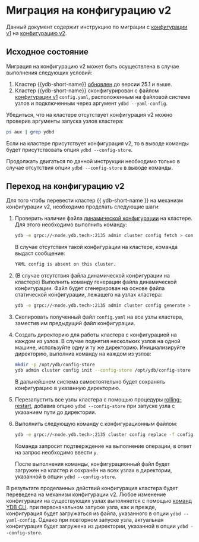 # Миграция на конфигурацию v2

Данный документ содержит инструкцию по миграции с [конфигурации v1](../before-v25.1/configuration-management/config-overview.md) на [конфигурацию v2](../../../configuration-management/index.md).

## Исходное состояние

Миграция на конфигурацию v2 может быть осуществлена в случае выполнения следующих условий:

1. Кластер {{ydb-short-name}} [обновлен](../../../maintenance/upgrade.md) до версии 25.1 и выше.
1. Кластер {{ydb-short-name}} сконфигурирован с файлом [конфигурации v1](../before-v25.1/configuration-management/config-overview.md#static-config) `config.yaml`, расположенным на файловой системе узлов и подключенным через аргумент `ydbd --yaml-config`.

Убедиться, что на кластере отсутствует конфигурация v2 можно проверив аргументы запуска узлов кластера:

```bash
ps aux | grep ydbd
```

Если на кластере присутствует конфигурация v2, то в выводе команды будет присутствовать опция `ydbd --config-store`.

Продолжать двигаться по данной инструкции необходимо только в случае отсутствия опции `ydbd --config-store` в выводе команды.

## Переход на конфигурацию v2

Для того чтобы перевести кластер {{ ydb-short-name }} на механизм конфигурации v2, необходимо проделать следующие шаги:

1. Проверить наличие файла [динамической конфигурации](../before-v25.1/configuration-management/config-overview.md#dynamic-config) на кластере. Для этого необходимо выполнить команду:

    ```bash
    ydb -e grpc://<node.ydb.tech>:2135 admin cluster config fetch > config.yaml
    ```

    В случае отсутствия такой конфигурации на кластере, команда выдаст сообщение:

    ```bash
    YAML config is absent on this cluster.
    ```

1. (В случае отсутствия файла динамической конфигурации на кластере) Выполнить команду генерации файла динамической конфигурации. Файл будет сгенерирован на основе файла статической конфигурации, лежащего на узлах кластера:

    ```bash
    ydb -e grpc://<node.ydb.tech>:2135 admin cluster config generate > config.yaml
    ```

1. Скопировать полученный файл `config.yaml` на все узлы кластера, заместив им предыдущий файл конфигурации. 
1. Создать директорию для работы кластера с конфигурацией на каждом из узлов. В случае поднятия нескольких узлов на одной машине, используйте одну и ту же директорию. Инициализируйте директорию, выполнив команду на каждом из узлов:

    ```bash
    mkdir -p /opt/ydb/config-store
    ydb admin cluster config init --config-store /opt/ydb/config-store --from-file /opt/ydb/cfg/config.yaml
    ```
    В дальнейшнем система самостоятельно будет сохранять конфигурацию в указанную директорию.

4. Перезапустить все узлы кластера с помощью процедуры [rolling-restart](../../../../maintenance/manual/node_restarting.md), добавив опцию `ydbd --config-store` при запуске узла с указанием пути до директории.

1. Выполнить следующую команду с конфигурационным файлом:

    ```bash
    ydb -e grpc://<node.ydb.tech>:2135 cluster config replace -f config.yaml
    ```

    Команда запросит подтверждение на выполнение операции, в ответ на запрос необходимо ввести `y`.

    После выполнения команды, конфигурационный файл будет загружен на кластер и сохранён на всех узлах в директории, указанной в опции `ydbd --config-store`.


В результате проделанных действий конфигурация кластера будет переведена на механизм конфигурации v2. Любое изменение конфигурации на существующих узлах выполняется с помощью [команд YDB CLI](../update-config.md). при первоначальном запуске узла, как и прежде, конфигурация будет загружаться из файла, указанного в опции `ydbd --yaml-config`. Однако при повторном запуске узла, актуальная конфигурация будет загружена из директории, указанной в опции `ydbd --config-store`.
